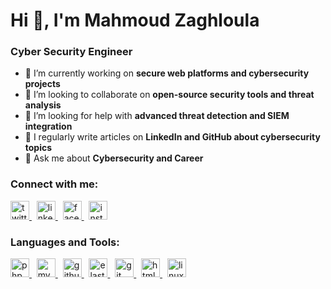 <h1>Hi 👋, I'm Mahmoud Zaghloula</h1>
<h3>Cyber Security Engineer</h3>

- 🔭 I’m currently working on **secure web platforms and cybersecurity projects**  
- 👯 I’m looking to collaborate on **open-source security tools and threat analysis**  
- 🤝 I’m looking for help with **advanced threat detection and SIEM integration**  
- 📝 I regularly write articles on **LinkedIn and GitHub about cybersecurity topics**  
- 💬 Ask me about **Cybersecurity and Career**  

<h3 align="left">Connect with me:</h3>
<p align="left">
  <a href="https://x.com/MZaghloula1?t=_-w76LzB3u375i5ykmCNGw&s=09" target="_blank">
    <img src="https://cdn.jsdelivr.net/gh/devicons/devicon/icons/twitter/twitter-original.svg" alt="twitter" height="30"/>
  </a>&nbsp;
  <a href="https://www.linkedin.com/in/mahmoud-zaghloula-576b32246" target="_blank">
    <img src="https://cdn.jsdelivr.net/gh/devicons/devicon/icons/linkedin/linkedin-original.svg" alt="linkedin" height="30"/>
  </a>&nbsp;
  <a href="https://www.facebook.com/share/18fKnV4zhC/?mibextid=qi2Omg" target="_blank">
    <img src="https://cdn.jsdelivr.net/gh/devicons/devicon/icons/facebook/facebook-original.svg" alt="facebook" height="30"/>
  </a>&nbsp;
  <a href="https://www.instagram.com/__mahmoud_zaghloula_22?igsh=ZTQ4OHJncTg2Z2J3" target="_blank">
    <img src="https://cdn.jsdelivr.net/gh/devicons/devicon/icons/instagram/instagram-original.svg" alt="instagram" height="30"/>
  </a>
</p>

<h3 align="left">Languages and Tools:</h3>
<p align="left">
  <a href="https://www.php.net" target="_blank" rel="noreferrer">
    <img src="https://cdn.jsdelivr.net/gh/devicons/devicon/icons/php/php-original.svg" alt="php" height="30"/>
  </a>&nbsp;
  <a href="https://www.mysql.com/" target="_blank" rel="noreferrer">
    <img src="https://cdn.jsdelivr.net/gh/devicons/devicon/icons/mysql/mysql-original.svg" alt="mysql" height="30"/>
  </a>&nbsp;
  <a href="https://github.com/" target="_blank" rel="noreferrer">
    <img src="https://cdn.jsdelivr.net/gh/devicons/devicon/icons/github/github-original.svg" alt="github" height="30"/>
  </a>&nbsp;
  <a href="https://www.elastic.co" target="_blank" rel="noreferrer">
    <img src="https://cdn.jsdelivr.net/gh/devicons/devicon/icons/elasticsearch/elasticsearch-original.svg" alt="elasticsearch" height="30"/>
  </a>&nbsp;
  <a href="https://git-scm.com/" target="_blank" rel="noreferrer">
    <img src="https://cdn.jsdelivr.net/gh/devicons/devicon/icons/git/git-original.svg" alt="git" height="30"/>
  </a>&nbsp;
  <a href="https://www.w3.org/html/" target="_blank" rel="noreferrer">
    <img src="https://cdn.jsdelivr.net/gh/devicons/devicon/icons/html5/html5-original.svg" alt="html5" height="30"/>
  </a>&nbsp;
  <a href="https://www.linux.org/" target="_blank" rel="noreferrer">
    <img src="https://cdn.jsdelivr.net/gh/devicons/devicon/icons/linux/linux-original.svg" alt="linux" height="30"/>
  </a>
</p>
